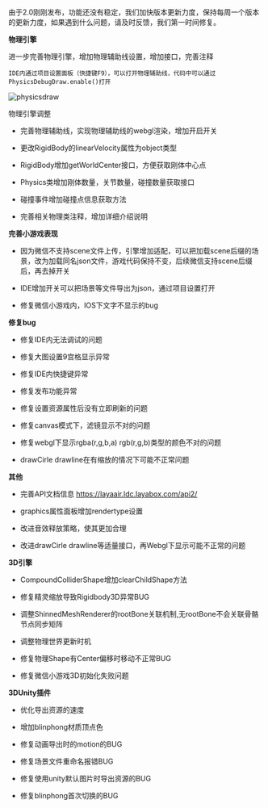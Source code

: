 ​	

​	由于2.0刚刚发布，功能还没有稳定，我们加快版本更新力度，保持每周一个版本的更新力度，如果遇到什么问题，请及时反馈，我们第一时间修复。



**物理引擎**

进一步完善物理引擎，增加物理辅助线设置，增加接口，完善注释

`IDE内通过项目设置面板（快捷键F9），可以打开物理辅助线，代码中可以通过PhysicsDebugDraw.enable()打开`

![physicsdraw](imgs/physicsdraw.png)

物理引擎调整

- 完善物理辅助线，实现物理辅助线的webgl渲染，增加开启开关

- 更改RigidBody的linearVelocity属性为object类型

- RigidBody增加getWorldCenter接口，方便获取刚体中心点

- Physics类增加刚体数量，关节数量，碰撞数量获取接口

- 碰撞事件增加碰撞点信息获取方法

- 完善相关物理类注释，增加详细介绍说明




**完善小游戏表现**

- 因为微信不支持scene文件上传，引擎增加适配，可以把加载scene后缀的场景，改为加载同名json文件，游戏代码保持不变，后续微信支持scene后缀后，再去掉开关

- IDE增加开关可以把场景等文件导出为json，通过项目设置打开

- 修复微信小游戏内，IOS下文字不显示的bug




**修复bug**

- 修复IDE内无法调试的问题

- 修复大图设置9宫格显示异常

- 修复IDE内快捷键异常

- 修复发布功能异常

- 修复设置资源属性后没有立即刷新的问题

- 修复canvas模式下，滤镜显示不对的问题

- 修复webgl下显示rgba(r,g,b,a) rgb(r,g,b)类型的颜色不对的问题

- drawCirle drawline在有缩放的情况下可能不正常问题




**其他**

- 完善API文档信息 https://layaair.ldc.layabox.com/api2/

- graphics属性面板增加rendertype设置

- 改进音效释放策略，使其更加合理

- 改进drawCirle drawline等适量接口，再Webgl下显示可能不正常的问题




**3D引擎**

- CompoundColliderShape增加clearChildShape方法

- 修复精灵缩放导致Rigidbody3D异常BUG

- 调整ShinnedMeshRenderer的rootBone关联机制,无rootBone不会关联骨骼节点同步矩阵

- 调整物理世界更新时机

- 修复物理Shape有Center偏移时移动不正常BUG

- 修复微信小游戏3D初始化失败问题




**3DUnity插件**

- 优化导出资源的速度

- 增加blinphong材质顶点色

- 修复动画导出时的motion的BUG

- 修复场景文件重命名报错BUG

- 修复使用unity默认图片时导出资源的BUG

- 修复blinphong首次切换的BUG

